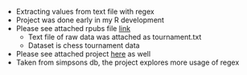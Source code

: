 + Extracting values from text file with regex
+ Project was done early in my R development
+ Please see attached rpubs file [link](https://rpubs.com/justin_herman_42/361759)
  + Text file of raw data was attached as tournament.txt 
  + Dataset is chess tournament data
 + Please see attached project [here](https://rpubs.com/justin_herman_42/361059) as well
  + Taken from simpsons db, the project explores more usage of regex
